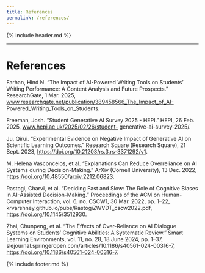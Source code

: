 ```yaml
---
title: References
permalink: /references/
---
```


{% include header.md %}

---

# References

Farhan, Hind N. “The Impact of AI-Powered Writing Tools on Students’ Writing Performance: A Content Analysis and Future
Prospects.” ResearchGate, 1 Mar. 2025, www.researchgate.net/publication/389458566_The_Impact_of_AI-
Powered_Writing_Tools_on_Students.

Freeman, Josh. “Student Generative AI Survey 2025 - HEPI.” HEPI, 26 Feb. 2025, www.hepi.ac.uk/2025/02/26/student-
generative-ai-survey-2025/.

Ju, Qirui. “Experimental Evidence on Negative Impact of Generative AI on Scientific Learning Outcomes.” Research Square
(Research Square), 21 Sept. 2023, https://doi.org/10.21203/rs.3.rs-3371292/v1.

M. Helena Vasconcelos, et al. “Explanations Can Reduce Overreliance on AI Systems during Decision-Making.” ArXiv (Cornell
University), 13 Dec. 2022, https://doi.org/10.48550/arxiv.2212.06823.

Rastogi, Charvi, et al. “Deciding Fast and Slow: The Role of Cognitive Biases in AI-Assisted Decision-Making.” Proceedings
of the ACM on Human-Computer Interaction, vol. 6, no. CSCW1, 30 Mar. 2022, pp. 1–22,
krvarshney.github.io/pubs/RastogiZWVDT_cscw2022.pdf, https://doi.org/10.1145/3512930.

Zhai, Chunpeng, et al. “The Effects of Over-Reliance on AI Dialogue Systems on Students’ Cognitive Abilities: A Systematic
Review.” Smart Learning Environments, vol. 11, no. 28, 18 June 2024, pp. 1–37,
slejournal.springeropen.com/articles/10.1186/s40561-024-00316-7, https://doi.org/10.1186/s40561-024-00316-7.

{% include footer.md %}